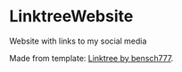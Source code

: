 # LinktreeWebsite
 
 Website with links to my social media 
 
 Made from template: [Linktree by bensch777](https://github.com/bensch777/linktree).
 
